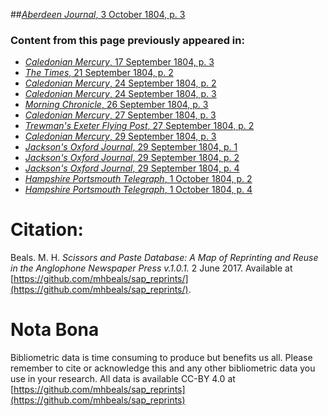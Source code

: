 ##[*Aberdeen Journal*, 3 October 1804, p. 3](https://mhbeals.github.io/sap_html/Aberdeen-Journal/Aberdeen-Journal-3-October-1804-p-3)

### Content from this page previously appeared in:
+ [*Caledonian Mercury*, 17 September 1804, p. 3](https://mhbeals.github.io/sap_html/Caledonian-Mercury/Caledonian-Mercury-17-September-1804-p-3)
+ [*The Times*, 21 September 1804, p. 2](https://mhbeals.github.io/sap_html/The-Times/The-Times-21-September-1804-p-2)
+ [*Caledonian Mercury*, 24 September 1804, p. 2](https://mhbeals.github.io/sap_html/Caledonian-Mercury/Caledonian-Mercury-24-September-1804-p-2)
+ [*Caledonian Mercury*, 24 September 1804, p. 3](https://mhbeals.github.io/sap_html/Caledonian-Mercury/Caledonian-Mercury-24-September-1804-p-3)
+ [*Morning Chronicle*, 26 September 1804, p. 3](https://mhbeals.github.io/sap_html/Morning-Chronicle/Morning-Chronicle-26-September-1804-p-3)
+ [*Caledonian Mercury*, 27 September 1804, p. 3](https://mhbeals.github.io/sap_html/Caledonian-Mercury/Caledonian-Mercury-27-September-1804-p-3)
+ [*Trewman's Exeter Flying Post*, 27 September 1804, p. 2](https://mhbeals.github.io/sap_html/Trewman's-Exeter-Flying-Post/Trewman's-Exeter-Flying-Post-27-September-1804-p-2)
+ [*Caledonian Mercury*, 29 September 1804, p. 3](https://mhbeals.github.io/sap_html/Caledonian-Mercury/Caledonian-Mercury-29-September-1804-p-3)
+ [*Jackson's Oxford Journal*, 29 September 1804, p. 1](https://mhbeals.github.io/sap_html/Jackson's-Oxford-Journal/Jackson's-Oxford-Journal-29-September-1804-p-1)
+ [*Jackson's Oxford Journal*, 29 September 1804, p. 2](https://mhbeals.github.io/sap_html/Jackson's-Oxford-Journal/Jackson's-Oxford-Journal-29-September-1804-p-2)
+ [*Jackson's Oxford Journal*, 29 September 1804, p. 4](https://mhbeals.github.io/sap_html/Jackson's-Oxford-Journal/Jackson's-Oxford-Journal-29-September-1804-p-4)
+ [*Hampshire Portsmouth Telegraph*, 1 October 1804, p. 2](https://mhbeals.github.io/sap_html/Hampshire-Portsmouth-Telegraph/Hampshire-Portsmouth-Telegraph-1-October-1804-p-2)
+ [*Hampshire Portsmouth Telegraph*, 1 October 1804, p. 4](https://mhbeals.github.io/sap_html/Hampshire-Portsmouth-Telegraph/Hampshire-Portsmouth-Telegraph-1-October-1804-p-4)
                    
# Citation: 

Beals. M. H. *Scissors and Paste Database: A Map of Reprinting and Reuse in the Anglophone Newspaper Press v.1.0.1.* 2 June 2017. Available at [https://github.com/mhbeals/sap_reprints/](https://github.com/mhbeals/sap_reprints/). 
                    
# Nota Bona

Bibliometric data is time consuming to produce but benefits us all. Please remember to cite or acknowledge this and any other bibliometric data you use in your research. All data is available CC-BY 4.0 at [https://github.com/mhbeals/sap_reprints](https://github.com/mhbeals/sap_reprints)
